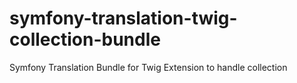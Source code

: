 # symfony-translation-twig-collection-bundle
Symfony Translation Bundle for Twig Extension to handle collection
